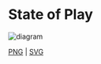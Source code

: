# State of Play




![diagram](state-of-play.svg)

[PNG](state-of-play.png) | [SVG](state-of-play.svg)